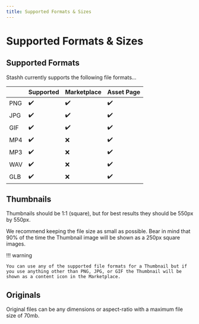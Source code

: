 ```yaml
---
title: Supported Formats & Sizes
---
```


# Supported Formats & Sizes

## Supported Formats

Stashh currently supports the following file formats...

|     | Supported  | Marketplace | Asset Page |
|-----|------------|-------------|------------|
| PNG | ✔️        | ✔️          | ✔️        |
| JPG | ✔️        | ✔️          | ✔️        |
| GIF | ✔️        | ✔️          | ✔️        |
| MP4 | ✔️        | ❌          | ✔️        | 
| MP3 | ✔️        | ❌          | ✔️        |
| WAV | ✔️        | ❌          | ✔️        |
| GLB | ✔️        | ❌          | ✔️        |

## Thumbnails

Thumbnails should be 1:1 (square), but for best results they should be 550px by 550px. 

We recommend keeping the file size as small as possible. Bear in mind that 90% of the time the Thumbnail image will be shown as a 250px square images.

!!! warning

    You can use any of the supported file formats for a Thumbnail but if you use anything other than PNG, JPG, or GIF the Thumbnail will be shown as a content icon in the Marketplace.

## Originals

Original files can be any dimensions or aspect-ratio with a maximum file size of 70mb.